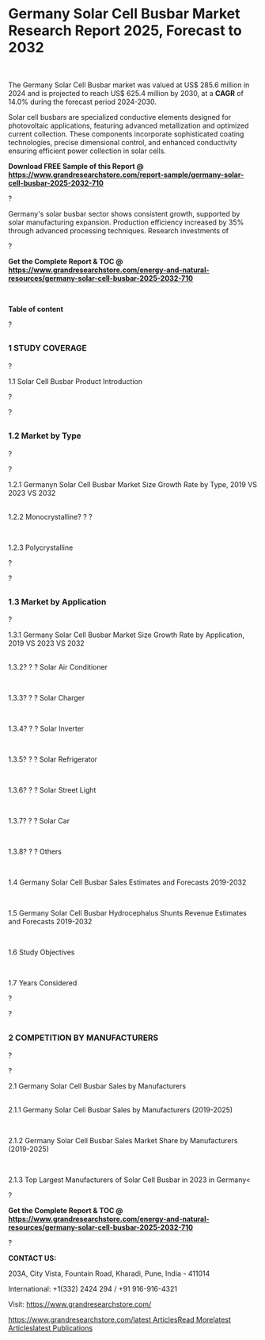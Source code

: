 <h1>Germany Solar Cell Busbar Market Research Report 2025, Forecast to 2032</h1><br/><p>The Germany Solar Cell Busbar market was valued at US$ 285.6 million in 2024 and is projected to reach US$ 625.4 million by 2030, at a <strong>CAGR</strong> of 14.0% during the forecast period 2024-2030.</p>
 
 
 
 <p>Solar cell busbars are specialized conductive elements designed for photovoltaic applications, featuring advanced metallization and optimized current collection. These components incorporate sophisticated coating technologies, precise dimensional control, and enhanced conductivity ensuring efficient power collection in solar cells.</p>
 
 
 
 <div><b>Download FREE Sample of this Report @ <a href="https://www.grandresearchstore.com/report-sample/germany-solar-cell-busbar-2025-2032-710">https://www.grandresearchstore.com/report-sample/germany-solar-cell-busbar-2025-2032-710</a></b></div>
 
 
 
 <p>? </p>
 
 
 
 <p>Germany&#39;s solar busbar sector shows consistent growth, supported by solar manufacturing expansion. Production efficiency increased by 35% through advanced processing techniques. Research investments of</p>
 
 
 
 <p>? </p>
 
 
 
 <div><b>Get the Complete Report & TOC @ <a href="https://www.grandresearchstore.com/energy-and-natural-resources/germany-solar-cell-busbar-2025-2032-710">https://www.grandresearchstore.com/energy-and-natural-resources/germany-solar-cell-busbar-2025-2032-710</a></b></div>
 
 
 
 <p><br />
 
 <b>Table of content</b></p>
 
 
 
 <p>? </p>
 
 
 
 <h2><span style="font-size:16px"><strong>1 STUDY COVERAGE</strong></span></h2>
 
 
 
 <p>? </p>
 
 
 
 <p>1.1 Solar Cell Busbar Product Introduction</p>
 
 
 
 <p>? </p>
 
 
 
 <p>? </p>
 
 
 
 <h2><span style="font-size:16px"><strong>1.2 Market by Type</strong></span></h2>
 
 
 
 <p>? </p>
 
 
 
 <p>? </p>
 
 
 
 <p>1.2.1 Germanyn Solar Cell Busbar Market Size Growth Rate by Type, 2019 VS 2023 VS 2032<br />
 
 <br />
 
 1.2.2 Monocrystalline? ? ? <br />
 
 <br />
 
 1.2.3 Polycrystalline<br />
 
 ? </p>
 
 
 
 <p>? </p>
 
 
 
 <h2><span style="font-size:16px"><strong>1.3 Market by Application</strong></span></h2>
 
 
 
 <p>? </p>
 
 
 
 <p>1.3.1 Germany Solar Cell Busbar Market Size Growth Rate by Application, 2019 VS 2023 VS 2032<br />
 
 <br />
 
 1.3.2? ? ? Solar Air Conditioner<br />
 
 <br />
 
 1.3.3? ? ? Solar Charger<br />
 
 <br />
 
 1.3.4? ? ? Solar Inverter<br />
 
 <br />
 
 1.3.5? ? ? Solar Refrigerator<br />
 
 <br />
 
 1.3.6? ? ? Solar Street Light<br />
 
 <br />
 
 1.3.7? ? ? Solar Car<br />
 
 <br />
 
 1.3.8? ? ? Others<br />
 
 <br />
 
 1.4 Germany Solar Cell Busbar Sales Estimates and Forecasts 2019-2032<br />
 
 <br />
 
 1.5 Germany Solar Cell Busbar Hydrocephalus Shunts Revenue Estimates and Forecasts 2019-2032<br />
 
 <br />
 
 1.6 Study Objectives<br />
 
 <br />
 
 1.7 Years Considered</p>
 
 
 
 <p>? </p>
 
 
 
 <p>? </p>
 
 
 
 <h2><span style="font-size:16px"><strong>2 COMPETITION BY MANUFACTURERS</strong></span></h2>
 
 
 
 <p>? </p>
 
 
 
 <p>? </p>
 
 
 
 <p>2.1 Germany Solar Cell Busbar Sales by Manufacturers<br />
 
 <br />
 
 2.1.1 Germany Solar Cell Busbar Sales by Manufacturers (2019-2025)<br />
 
 <br />
 
 2.1.2 Germany Solar Cell Busbar Sales Market Share by Manufacturers (2019-2025)<br />
 
 <br />
 
 2.1.3 Top Largest Manufacturers of Solar Cell Busbar in 2023 in Germany<</p>
 
 
 
 <p>? </p>
 
 
 
 <div><b>Get the Complete Report & TOC @ <a href="https://www.grandresearchstore.com/energy-and-natural-resources/germany-solar-cell-busbar-2025-2032-710">https://www.grandresearchstore.com/energy-and-natural-resources/germany-solar-cell-busbar-2025-2032-710</a></b></div>
 
 
 
 <p>? </p>
 
 
 
 <p><b>CONTACT US:</b><br />
 
 203A, City Vista, Fountain Road, Kharadi, Pune, India - 411014<br />
 
 International: +1(332) 2424 294 / +91 916-916-4321<br />
 
 Visit: <a href="https://www.grandresearchstore.com/">https://www.grandresearchstore.com/</a><br />
 
 <a href="https://gyeongbokgung.com">https://www.grandresearchstore.com/</a><a href="https://hallyeomaritime.com">latest Articles</a><a href="https://jingwansa.com">Read More</a><a href="https://nguoiviet.jp/">latest Articles</a><a href="https://www.intelmarketresearch.com/">latest Publications</a></p>